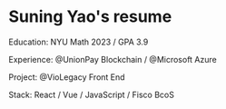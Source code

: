 # Suning Yao's resume

Education: NYU Math 2023 / GPA 3.9

Experience: @UnionPay Blockchain / @Microsoft Azure

Project: @VioLegacy Front End

Stack: React / Vue / JavaScript / Fisco BcoS

